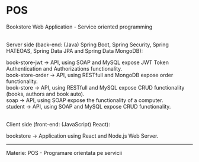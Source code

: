 # POS
Bookstore Web Application - Service oriented programming <br /><br />

Server side (back-end: (Java) Spring Boot, Spring Security, Spring HATEOAS, Spring Data JPA and Spring Data MongoDB):<br />

book-store-jwt -> API, using SOAP and MySQL expose JWT Token Authentication and Authorizations functionality. <br />
book-store-order -> API, using RESTfull and MongoDB expose order functionality. <br />
book-store -> API, using RESTfull and MySQL expose CRUD functionality (books, authors and book auto). <br />
soap -> API, using SOAP expose the functionality of a computer. <br />
student -> API, using SOAP and MySQL expose CRUD functionality. <br /><br />

Client side (front-end: (JavaScript) React): <br />

bookstore -> Application using React and Node.js Web Server.

---

Materie: POS - Programare orientata pe servicii
